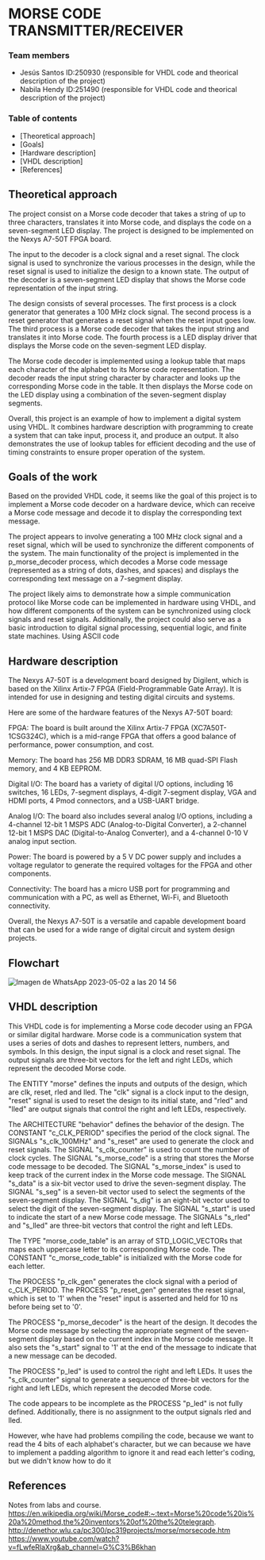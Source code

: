# MORSE CODE TRANSMITTER/RECEIVER


### Team members

* Jesús Santos ID:250930 (responsible for VHDL code and theorical description of the project)
* Nabila Hendy ID:251490 (responsible for VHDL code and theorical description of the project)

### Table of contents 

* [Theoretical approach]
* [Goals]
* [Hardware description]
* [VHDL description]
* [References]


## Theoretical approach

The project consist on a Morse code decoder that takes a string of up to three characters, translates it into Morse code, and displays the code on a seven-segment LED display. The project is designed to be implemented on the Nexys A7-50T FPGA board.

The input to the decoder is a clock signal and a reset signal. The clock signal is used to synchronize the various processes in the design, while the reset signal is used to initialize the design to a known state. The output of the decoder is a seven-segment LED display that shows the Morse code representation of the input string.

The design consists of several processes. The first process is a clock generator that generates a 100 MHz clock signal. The second process is a reset generator that generates a reset signal when the reset input goes low. The third process is a Morse code decoder that takes the input string and translates it into Morse code. The fourth process is a LED display driver that displays the Morse code on the seven-segment LED display.

The Morse code decoder is implemented using a lookup table that maps each character of the alphabet to its Morse code representation. The decoder reads the input string character by character and looks up the corresponding Morse code in the table. It then displays the Morse code on the LED display using a combination of the seven-segment display segments.

Overall, this project is an example of how to implement a digital system using VHDL. It combines hardware description with programming to create a system that can take input, process it, and produce an output. It also demonstrates the use of lookup tables for efficient decoding and the use of timing constraints to ensure proper operation of the system.

## Goals of the work

Based on the provided VHDL code, it seems like the goal of this project is to implement a Morse code decoder on a hardware device, which can receive a Morse code message and decode it to display the corresponding text message.

The project appears to involve generating a 100 MHz clock signal and a reset signal, which will be used to synchronize the different components of the system. The main functionality of the project is implemented in the p_morse_decoder process, which decodes a Morse code message (represented as a string of dots, dashes, and spaces) and displays the corresponding text message on a 7-segment display.

The project likely aims to demonstrate how a simple communication protocol like Morse code can be implemented in hardware using VHDL, and how different components of the system can be synchronized using clock signals and reset signals. Additionally, the project could also serve as a basic introduction to digital signal processing, sequential logic, and finite state machines.
Using ASCII code 

## Hardware description

The Nexys A7-50T is a development board designed by Digilent, which is based on the Xilinx Artix-7 FPGA (Field-Programmable Gate Array). It is intended for use in designing and testing digital circuits and systems.

Here are some of the hardware features of the Nexys A7-50T board:

FPGA: The board is built around the Xilinx Artix-7 FPGA (XC7A50T-1CSG324C), which is a mid-range FPGA that offers a good balance of performance, power consumption, and cost.

Memory: The board has 256 MB DDR3 SDRAM, 16 MB quad-SPI Flash memory, and 4 KB EEPROM.

Digital I/O: The board has a variety of digital I/O options, including 16 switches, 16 LEDs, 7-segment displays, 4-digit 7-segment display, VGA and HDMI ports, 4 Pmod connectors, and a USB-UART bridge.

Analog I/O: The board also includes several analog I/O options, including a 4-channel 12-bit 1 MSPS ADC (Analog-to-Digital Converter), a 2-channel 12-bit 1 MSPS DAC (Digital-to-Analog Converter), and a 4-channel 0-10 V analog input section.

Power: The board is powered by a 5 V DC power supply and includes a voltage regulator to generate the required voltages for the FPGA and other components.

Connectivity: The board has a micro USB port for programming and communication with a PC, as well as Ethernet, Wi-Fi, and Bluetooth connectivity.

Overall, the Nexys A7-50T is a versatile and capable development board that can be used for a wide range of digital circuit and system design projects.

## Flowchart

![Imagen de WhatsApp 2023-05-02 a las 20 14 56](https://user-images.githubusercontent.com/63504192/235751094-cae98737-98c1-4dd1-9ef0-79313740ff50.jpg)

## VHDL description


This VHDL code is for implementing a Morse code decoder using an FPGA or similar digital hardware. Morse code is a communication system that uses a series of dots and dashes to represent letters, numbers, and symbols. In this design, the input signal is a clock and reset signal. The output signals are three-bit vectors for the left and right LEDs, which represent the decoded Morse code.

The ENTITY "morse" defines the inputs and outputs of the design, which are clk, reset, rled and lled. The "clk" signal is a clock input to the design, "reset" signal is used to reset the design to its initial state, and "rled" and "lled" are output signals that control the right and left LEDs, respectively.

The ARCHITECTURE "behavior" defines the behavior of the design. The CONSTANT "c_CLK_PERIOD" specifies the period of the clock signal. The SIGNALs "s_clk_100MHz" and "s_reset" are used to generate the clock and reset signals. The SIGNAL "s_clk_counter" is used to count the number of clock cycles. The SIGNAL "s_morse_code" is a string that stores the Morse code message to be decoded. The SIGNAL "s_morse_index" is used to keep track of the current index in the Morse code message. The SIGNAL "s_data" is a six-bit vector used to drive the seven-segment display. The SIGNAL "s_seg" is a seven-bit vector used to select the segments of the seven-segment display. The SIGNAL "s_dig" is an eight-bit vector used to select the digit of the seven-segment display. The SIGNAL "s_start" is used to indicate the start of a new Morse code message. The SIGNALs "s_rled" and "s_lled" are three-bit vectors that control the right and left LEDs.

The TYPE "morse_code_table" is an array of STD_LOGIC_VECTORs that maps each uppercase letter to its corresponding Morse code. The CONSTANT "c_morse_code_table" is initialized with the Morse code for each letter.

The PROCESS "p_clk_gen" generates the clock signal with a period of c_CLK_PERIOD. The PROCESS "p_reset_gen" generates the reset signal, which is set to '1' when the "reset" input is asserted and held for 10 ns before being set to '0'.

The PROCESS "p_morse_decoder" is the heart of the design. It decodes the Morse code message by selecting the appropriate segment of the seven-segment display based on the current index in the Morse code message. It also sets the "s_start" signal to '1' at the end of the message to indicate that a new message can be decoded.

The PROCESS "p_led" is used to control the right and left LEDs. It uses the "s_clk_counter" signal to generate a sequence of three-bit vectors for the right and left LEDs, which represent the decoded Morse code.

The code appears to be incomplete as the PROCESS "p_led" is not fully defined. Additionally, there is no assignment to the output signals rled and lled.

However, whe have had problems compiling the code, because we want to read the 4 bits of each alphabet's character, but we can because we have to implement a padding algorithm to ignore it and read each letter's coding, but we didn't know how to do it


## References
Notes from labs and course.
https://en.wikipedia.org/wiki/Morse_code#:~:text=Morse%20code%20is%20a%20method,the%20inventors%20of%20the%20telegraph.
http://denethor.wlu.ca/pc300/pc319projects/morse/morsecode.htm
https://www.youtube.com/watch?v=fLwfeRlaXrg&ab_channel=G%C3%B6khan
